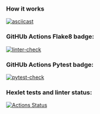 ### How it works
[![asciicast](https://asciinema.org/a/Zs9ZL2Ku2018cKxA38KB0yrZi.svg)](https://asciinema.org/a/Zs9ZL2Ku2018cKxA38KB0yrZi)

### GitHUb Actions Flake8 badge:
[![linter-check](https://github.com/Polyrom/python-project-lvl2/actions/workflows/linter-check.yml/badge.svg)](https://github.com/Polyrom/python-project-lvl2/actions/workflows/linter-check.yml)

### GitHUb Actions Pytest badge:
[![pytest-check](https://github.com/Polyrom/python-project-lvl2/actions/workflows/pytest.yml/badge.svg)](https://github.com/Polyrom/python-project-lvl2/actions/workflows/pytest.yml)

### Hexlet tests and linter status:
[![Actions Status](https://github.com/Polyrom/python-project-lvl2/workflows/hexlet-check/badge.svg)](https://github.com/Polyrom/python-project-lvl2/actions)